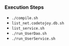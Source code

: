 
### Execution Steps

* `./compile.sh`
* `list_net.codetojoy.db.sh`
* `list_service.sh`
* `./run_UserDao.sh`
* `./run_UserService.sh`
